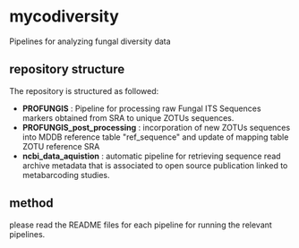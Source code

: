 # mycodiversity
Pipelines for analyzing fungal diversity data

## repository structure
The repository is structured as followed:
- **PROFUNGIS** : Pipeline for processing raw Fungal ITS Sequences markers obtained from SRA to unique ZOTUs sequences.
- **PROFUNGIS_post_processing** : incorporation of new ZOTUs sequences into MDDB reference table "ref_sequence" and update of mapping table ZOTU reference SRA
- **ncbi_data_aquistion** : automatic pipeline for retrieving sequence read archive metadata that is associated to open source publication linked to metabarcoding studies.

## method

please read the README files for each pipeline for running the relevant pipelines.

